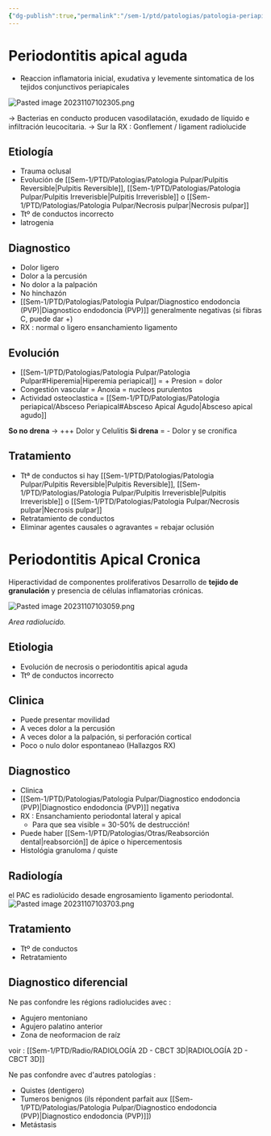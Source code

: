```yaml
---
{"dg-publish":true,"permalink":"/sem-1/ptd/patologias/patologia-periapical/periodontitis-apical/"}
---
```



# Periodontitis apical aguda

- Reaccion inflamatoria inicial, exudativa y levemente sintomatica de los tejidos conjunctivos periapicales

![Pasted image 20231107102305.png](/img/user/Sem-1/PTD/M%C3%A9dias/Pasted%20image%2020231107102305.png)

-> Bacterias en conducto producen vasodilatación, exudado de líquido e infiltración leucocitaria.
→ Sur la RX : Gonflement / ligament radiolucide 

## Etiología 

- Trauma oclusal 
- Evolución de [[Sem-1/PTD/Patologias/Patologia Pulpar/Pulpitis Reversible\|Pulpitis Reversible]], [[Sem-1/PTD/Patologias/Patologia Pulpar/Pulpitis Irreverisble\|Pulpitis Irreverisble]] o [[Sem-1/PTD/Patologias/Patologia Pulpar/Necrosis pulpar\|Necrosis pulpar]]
- Ttº de conductos incorrecto 
- Iatrogenia 

## Diagnostico 

- Dolor ligero
- Dolor a la percusión 
- No dolor a la palpación 
- No hinchazón 
- [[Sem-1/PTD/Patologias/Patologia Pulpar/Diagnostico endodoncia (PVP)\|Diagnostico endodoncia (PVP)]] generalmente negativas (si fibras C, puede dar +)
- RX : normal o ligero ensanchamiento ligamento

## Evolución

- [[Sem-1/PTD/Patologias/Patologia Pulpar/Patologia Pulpar#Hiperemia\|Hiperemia periapical]] = + Presion = dolor
- Congestión vascular = Anoxia = nucleos purulentos
- Actividad osteoclastica = [[Sem-1/PTD/Patologias/Patologia periapical/Absceso Periapical#Absceso Apical Agudo\|Absceso apical agudo]]


**So no drena** -> +++ Dolor y Celulitis
**Si drena** = - Dolor y se cronifica

## Tratamiento

- Ttª de conductos si hay [[Sem-1/PTD/Patologias/Patologia Pulpar/Pulpitis Reversible\|Pulpitis Reversible]], [[Sem-1/PTD/Patologias/Patologia Pulpar/Pulpitis Irreverisble\|Pulpitis Irreverisble]] o [[Sem-1/PTD/Patologias/Patologia Pulpar/Necrosis pulpar\|Necrosis pulpar]]
- Retratamiento de conductos
- Eliminar agentes causales o agravantes = rebajar oclusión 


# Periodontitis Apical Cronica

Hiperactividad de componentes proliferativos
Desarrollo de **tejido de granulación** y presencia de células inflamatorias crónicas.

![Pasted image 20231107103059.png](/img/user/Sem-1/PTD/M%C3%A9dias/Pasted%20image%2020231107103059.png)

*Area radiolucido.*

## Etiologia

- Evolución de necrosis o periodontitis apical aguda
- Ttº de conductos incorrecto


## Clinica

- Puede presentar movilidad
- A veces dolor a la percusión
- A veces dolor a la palpación, si perforación cortical
- Poco o nulo dolor espontaneao (Hallazgos RX)

## Diagnostico

- Clinica
- [[Sem-1/PTD/Patologias/Patologia Pulpar/Diagnostico endodoncia (PVP)\|Diagnostico endodoncia (PVP)]] negativa
- RX : Ensanchamiento periodontal lateral y apical
	- Para que sea visible = 30-50% de destrucción!
- Puede haber [[Sem-1/PTD/Patologias/Otras/Reabsorción dental\|reabsorción]] de ápice o hipercementosis
- Histológia granuloma / quiste

## Radiología 

el PAC es radiolúcido desade engrosamiento ligamento periodontal.
![Pasted image 20231107103703.png](/img/user/Sem-1/PTD/M%C3%A9dias/Pasted%20image%2020231107103703.png)

## Tratamiento

- Ttº de conductos
- Retratamiento

## Diagnostico diferencial


Ne pas confondre les régions radiolucides avec : 
- Agujero mentoniano
- Agujero palatino anterior
- Zona de neoformacion de raíz

voir : [[Sem-1/PTD/Radio/RADIOLOGÍA 2D - CBCT 3D\|RADIOLOGÍA 2D - CBCT 3D]] 

Ne pas confondre avec d'autres patologías :
- Quistes (dentigero)
- Tumeros benignos (ils répondent parfait aux [[Sem-1/PTD/Patologias/Patologia Pulpar/Diagnostico endodoncia (PVP)\|Diagnostico endodoncia (PVP)]])
- Metástasis